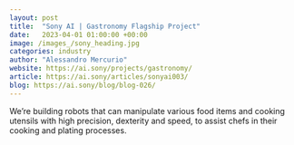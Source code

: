 ```yaml
---
layout: post
title:  "Sony AI | Gastronomy Flagship Project"
date:   2023-04-01 01:00:00 +00:00
image: /images_/sony_heading.jpg
categories: industry
author: "Alessandro Mercurio"
website: https://ai.sony/projects/gastronomy/
article: https://ai.sony/articles/sonyai003/
blog: https://ai.sony/blog/blog-026/
---
```


We’re building robots that can manipulate various food items and cooking utensils with high precision, dexterity and speed, to assist chefs in their cooking and plating processes. 